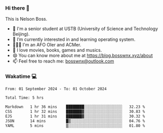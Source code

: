 ### Hi there 👋

<!--
**bosswnx/bosswnx** is a ✨ _special_ ✨ repository because its `README.md` (this file) appears on your GitHub profile.

Here are some ideas to get you started:

- 🔭 I’m currently working on ...
- 🌱 I’m currently learning ...
- 👯 I’m looking to collaborate on ...
- 🤔 I’m looking for help with ...
- 💬 Ask me about ...
- 📫 How to reach me: ...
- 😄 Pronouns: ...
- ⚡ Fun fact: ...
-->

This is Nelson Boss.

- 🏫 I'm a senior student at USTB (University of Science and Technology Beijing).
- 🌱 I’m currently interested in and learning operating system.
- 🧑🏻‍💻 I'm an AFO OIer and ACMer.
- 🥰 I love movies, books, games and musics.
- 😄 You can know more about me at https://blog.bosswnx.xyz/about
- 📫 Feel free to reach me: bosswnx@outlook.com

### Wakatime 💻

<!--START_SECTION:waka-->

```txt
From: 01 September 2024 - To: 01 October 2024

Total Time: 5 hrs

Markdown   1 hr 36 mins    ████████░░░░░░░░░░░░░░░░░   32.23 %
CSS        1 hr 32 mins    ███████▓░░░░░░░░░░░░░░░░░   30.83 %
EJS        1 hr 31 mins    ███████▓░░░░░░░░░░░░░░░░░   30.32 %
JSON       14 mins         █▒░░░░░░░░░░░░░░░░░░░░░░░   04.76 %
YAML       5 mins          ▒░░░░░░░░░░░░░░░░░░░░░░░░   01.80 %
```

<!--END_SECTION:waka-->
